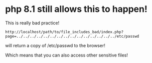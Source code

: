 # php 8.1 still allows this to happen!

This is really bad practice!

```
http://localhost/path/to/file_includes_bad/index.php?page=../../../../../../../../../../../../../../../etc/passwd
```

will return a copy of /etc/passwd to the browser!

Which means that you can also access other sensitive files!